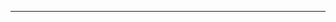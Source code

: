 <!--
CO_OP_TRANSLATOR_METADATA:
{
  "original_hash": "90ac762d40c6db51b8081cdb3e49e9db",
  "translation_date": "2025-08-28T21:11:30+00:00",
  "source_file": "README.md",
  "language_code": "id"
}
-->


---

